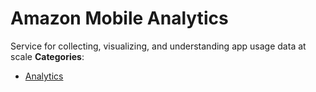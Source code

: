# Amazon Mobile Analytics


Service for collecting, visualizing, and understanding app usage data at scale
**Categories**:

- [Analytics](https://github/awesome-apis/awesome-apis#analytics)



